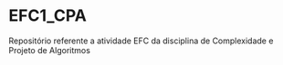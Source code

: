 # EFC1_CPA
Repositório referente a atividade EFC da disciplina de Complexidade e Projeto de Algoritmos

